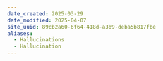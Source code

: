 ```yaml
---
date_created: 2025-03-29
date_modified: 2025-04-07
site_uuid: 89cb2a60-6f64-418d-a3b9-deba5b817fbe
aliases:
  - Hallucinations
  - Hallucination
---
```


